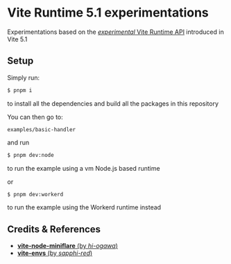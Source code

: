 # Vite Runtime 5.1 experimentations

Experimentations based on the [_experimental_ Vite Runtime API](https://vitejs.dev/guide/api-vite-runtime) introduced in Vite 5.1

## Setup

Simply run:

```sh
$ pnpm i
```

to install all the dependencies and build all the packages in this repository

You can then go to:

```
examples/basic-handler
```

and run

```sh
$ pnpm dev:node
```

to run the example using a vm Node.js based runtime

or

```sh
$ pnpm dev:workerd
```

to run the example using the Workerd runtime instead

## Credits & References

- [**vite-node-miniflare** (by _hi-ogawa_)](https://github.com/hi-ogawa/vite-plugins/blob/ba5d995046cffc0fd368dd3c3a4d05f9d2db29dc/packages/vite-node-miniflare)
- [**vite-envs** (by _sapphi-red_)](https://github.com/sapphi-red/vite-envs/tree/7f76892b7d28f0da06826f43953cedb5b2f042c5)
